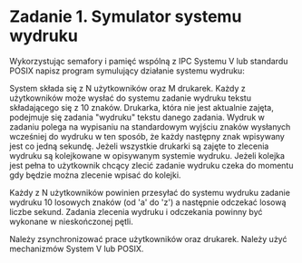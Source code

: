 # Zadanie 1. Symulator systemu wydruku

Wykorzystując semafory i pamięć wspólną z IPC Systemu V lub standardu POSIX napisz program symulujący działanie systemu wydruku: 

System składa się z N użytkowników oraz M drukarek. Każdy z użytkowników może wysłać do systemu zadanie wydruku tekstu składającego się z 10 znaków. Drukarka, która nie jest aktualnie zajęta, podejmuje się zadania "wydruku" tekstu danego zadania. Wydruk w zadaniu polega na wypisaniu na standardowym wyjściu znaków wysłanych wcześniej do wydruku w ten sposób, że każdy następny znak wpisywany jest co jedną sekundę. Jeżeli wszystkie drukarki są zajęte to zlecenia wydruku są kolejkowane w opisywanym systemie wydruku. Jeżeli kolejka jest pełna to użytkownik chcący zlecić zadanie wydruku czeka do momentu gdy będzie można zlecenie wpisać do kolejki.

Każdy z N użytkowników powinien przesyłać do systemu wydruku zadanie wydruku 10 losowych znaków (od 'a' do 'z') a następnie odczekać losową liczbe sekund. Zadania zlecenia wydruku i odczekania powinny być wykonane w nieskończonej pętli. 

Należy zsynchronizować prace użytkowników oraz drukarek. Należy użyć mechanizmów System V lub POSIX. 